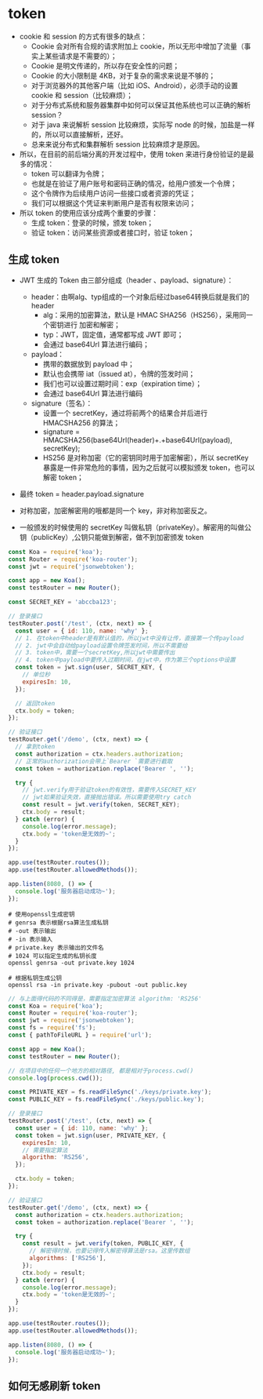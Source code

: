 # token

- cookie 和 session 的方式有很多的缺点：
  - Cookie 会对所有合规的请求附加上 cookie，所以无形中增加了流量（事实上某些请求是不需要的）；
  - Cookie 是明文传递的，所以存在安全性的问题；
  - Cookie 的大小限制是 4KB，对于复杂的需求来说是不够的；
  - 对于浏览器外的其他客户端（比如 iOS、Android），必须手动的设置 cookie 和 session（比较麻烦）；
  - 对于分布式系统和服务器集群中如何可以保证其他系统也可以正确的解析 session？
  - 对于 java 来说解析 session 比较麻烦，实际写 node 的时候，加盐是一样的，所以可以直接解析，还好。
  - 总来来说分布式和集群解析 session 比较麻烦才是原因。
- 所以，在目前的前后端分离的开发过程中，使用 token 来进行身份验证的是最多的情况：
  - token 可以翻译为令牌；
  - 也就是在验证了用户账号和密码正确的情况，给用户颁发一个令牌；
  - 这个令牌作为后续用户访问一些接口或者资源的凭证；
  - 我们可以根据这个凭证来判断用户是否有权限来访问；
- 所以 token 的使用应该分成两个重要的步骤：
  - 生成 token：登录的时候，颁发 token； 
  - 验证 token：访问某些资源或者接口时，验证 token；

## 生成 token

- JWT 生成的 Token 由三部分组成（header 、payload、signature）：
  - header：由啊alg、typ组成的一个对象后经过base64转换后就是我们的header
    - alg：采用的加密算法，默认是 HMAC SHA256（HS256），采用同一个密钥进行 加密和解密；
    - typ：JWT，固定值，通常都写成 JWT 即可；
    - 会通过 base64Url 算法进行编码；
  - payload：
    - 携带的数据放到 payload 中；
    - 默认也会携带 iat（issued at），令牌的签发时间；
    - 我们也可以设置过期时间：exp（expiration time）；
    - 会通过 base64Url 算法进行编码
  - signature（签名）：
    - 设置一个 secretKey，通过将前两个的结果合并后进行 HMACSHA256 的算法；
    - signature = HMACSHA256(base64Url(header)+.+base64Url(payload), secretKey);
    - HS256 是对称加密（它的密钥同时用于加密解密），所以 secretKey 暴露是一件非常危险的事情，因为之后就可以模拟颁发 token，也可以解密 token；
- 最终 token = header.payload.signature

- 对称加密，加密解密用的哦都是同一个 key，非对称加密反之。
- 一般颁发的时候使用的 secretKey 叫做私钥（privateKey）。解密用的叫做公钥（publicKey）,公钥只能做到解密，做不到加密颁发 token

```js
const Koa = require('koa');
const Router = require('koa-router');
const jwt = require('jsonwebtoken');

const app = new Koa();
const testRouter = new Router();

const SECRET_KEY = 'abccba123';

// 登录接口
testRouter.post('/test', (ctx, next) => {
  const user = { id: 110, name: 'why' };
  // 1. 在token中header是有默认值的，所以jwt中没有让传，直接第一个传payload
  // 2. jwt中会自动给payload设置令牌签发时间，所以不需要给
  // 3. token中，需要一个secretKey,所以jwt中需要传出
  // 4. token中payload中要传入过期时间，在jwt中，作为第三个options中设置
  const token = jwt.sign(user, SECRET_KEY, {
    // 单位秒
    expiresIn: 10,
  });

  // 返回token
  ctx.body = token;
});

// 验证接口
testRouter.get('/demo', (ctx, next) => {
  // 拿到token
  const authorization = ctx.headers.authorization;
  // 正常的authorization会带上`Bearer `需要进行截取
  const token = authorization.replace('Bearer ', '');

  try {
    // jwt.verify用于验证token的有效性，需要传入SECRET_KEY
    // jwt如果验证失效，直接抛出错误。所以需要使用try catch
    const result = jwt.verify(token, SECRET_KEY);
    ctx.body = result;
  } catch (error) {
    console.log(error.message);
    ctx.body = 'token是无效的~';
  }
});

app.use(testRouter.routes());
app.use(testRouter.allowedMethods());

app.listen(8080, () => {
  console.log('服务器启动成功~');
});
```

```shell
# 使用openssl生成密钥
# genrsa 表示根据rsa算法生成私钥
# -out 表示输出
# -in 表示输入
# private.key 表示输出的文件名
# 1024 可以指定生成的私钥长度
openssl genrsa -out private.key 1024

# 根据私钥生成公钥
openssl rsa -in private.key -pubout -out public.key
```

```js
// 与上面得代码的不同得是，需要指定加密算法 algorithm: 'RS256'
const Koa = require('koa');
const Router = require('koa-router');
const jwt = require('jsonwebtoken');
const fs = require('fs');
const { pathToFileURL } = require('url');

const app = new Koa();
const testRouter = new Router();

// 在项目中的任何一个地方的相对路径, 都是相对于process.cwd()
console.log(process.cwd());

const PRIVATE_KEY = fs.readFileSync('./keys/private.key');
const PUBLIC_KEY = fs.readFileSync('./keys/public.key');

// 登录接口
testRouter.post('/test', (ctx, next) => {
  const user = { id: 110, name: 'why' };
  const token = jwt.sign(user, PRIVATE_KEY, {
    expiresIn: 10,
    // 需要指定算法
    algorithm: 'RS256',
  });

  ctx.body = token;
});

// 验证接口
testRouter.get('/demo', (ctx, next) => {
  const authorization = ctx.headers.authorization;
  const token = authorization.replace('Bearer ', '');

  try {
    const result = jwt.verify(token, PUBLIC_KEY, {
      // 解密得时候，也要记得传入解密得算法是rsa。这里传数组
      algorithms: ['RS256'],
    });
    ctx.body = result;
  } catch (error) {
    console.log(error.message);
    ctx.body = 'token是无效的~';
  }
});

app.use(testRouter.routes());
app.use(testRouter.allowedMethods());

app.listen(8080, () => {
  console.log('服务器启动成功~');
});
```

## 如何无感刷新 token
